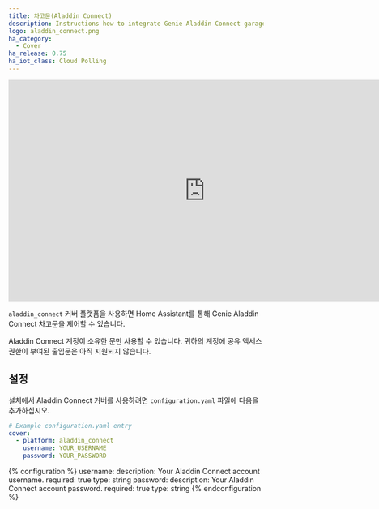 ```yaml
---
title: 차고문(Aladdin Connect)
description: Instructions how to integrate Genie Aladdin Connect garage door covers into Home Assistant.
logo: aladdin_connect.png
ha_category:
  - Cover
ha_release: 0.75
ha_iot_class: Cloud Polling
---
```


<div class='videoWrapper'>
<iframe width="776" height="437" src="https://www.youtube.com/embed/FSny-b9_D_U" frameborder="0" allow="accelerometer; autoplay; encrypted-media; gyroscope; picture-in-picture" allowfullscreen></iframe>
</div>

`aladdin_connect` 커버 플랫폼을 사용하면 Home Assistant를 통해 Genie Aladdin Connect 차고문을 제어할 수 있습니다.

<div class='note'>
Aladdin Connect 계정이 소유한 문만 사용할 수 있습니다. 귀하의 계정에 공유 액세스 권한이 부여된 출입문은 아직 지원되지 않습니다.
</div>

## 설정

설치에서 Aladdin Connect 커버를 사용하려면 `configuration.yaml` 파일에 다음을 추가하십시오.

```yaml
# Example configuration.yaml entry
cover:
  - platform: aladdin_connect
    username: YOUR_USERNAME
    password: YOUR_PASSWORD
```

{% configuration %}
username:
  description: Your Aladdin Connect account username.
  required: true
  type: string
password:
  description: Your Aladdin Connect account password.
  required: true
  type: string
{% endconfiguration %}
